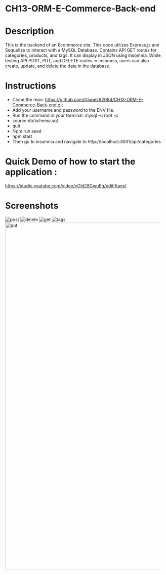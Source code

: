 # CH13-ORM-E-Commerce-Back-end

# Description

This is the backend of an Ecommerce site. This code utilizes Express.js and Sequelize to interact with a MySQL Database.
Contains API GET routes for categories, products, and tags. It can display in JSON using Insomnia. While testing 
API POST, PUT, and DELETE routes in Insomnia, users can also create, update, and delete the data in the database.

# Instructions

- Clone the repo: https://github.com/Olopez92084/CH13-ORM-E-Commerce-Back-end.git
- Add your username and password to the ENV file.
- Run the command in your terminal: mysql -u root -p
- source db/schema.sql
- quit
- Npm run seed
- npm start
- Then go to insomnia and navigate to http://localhost:3001/api/categories

# Quick Demo of how to start the application : 

https://studio.youtube.com/video/vOId28GwuEg/edit![tags]

# Screenshots
![post](https://user-images.githubusercontent.com/94086814/155927498-45a62c68-39dd-450d-9555-b7afb9863e30.jpg)
![delete](https://user-images.githubusercontent.com/94086814/155927614-ea331db5-0c88-4ccc-94a7-d56c309f80e6.jpg)
![get](https://user-images.githubusercontent.com/94086814/155927636-507c15a3-1fe6-463a-a82d-90ad143b6466.png)
![tags](https://user-images.githubusercontent.com/94086814/155927674-ff7ce2e8-bf0d-4067-a0b2-7046cf85a47b.jpg)
<img width="1126" alt="put" src="https://user-images.githubusercontent.com/94086814/155928094-cca70e01-da2a-4938-9cf2-8a3911af4090.png">
